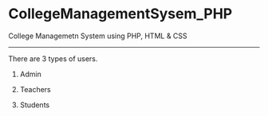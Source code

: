 # CollegeManagementSysem_PHP

College Managemetn System using PHP, HTML & CSS
_______________________________________________

There are 3 types of users.

1. Admin

2. Teachers

3. Students
